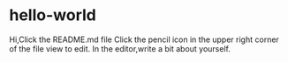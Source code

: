 # hello-world

Hi,Click the README.md file
Click the pencil icon in the upper right corner of the
file view to edit.
In the editor,write a bit about yourself.
